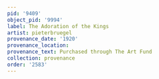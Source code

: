 ```yaml
---
pid: '9409'
object_pid: '9994'
label: The Adoration of the Kings
artist: pieterbruegel
provenance_date: '1920'
provenance_location:
provenance_text: Purchased through The Art Fund
collection: provenance
order: '2583'
---
```

